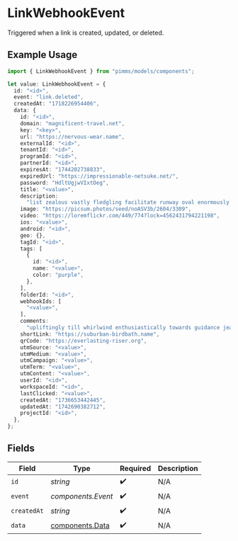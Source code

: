# LinkWebhookEvent

Triggered when a link is created, updated, or deleted.

## Example Usage

```typescript
import { LinkWebhookEvent } from "pimms/models/components";

let value: LinkWebhookEvent = {
  id: "<id>",
  event: "link.deleted",
  createdAt: "1718226954406",
  data: {
    id: "<id>",
    domain: "magnificent-travel.net",
    key: "<key>",
    url: "https://nervous-wear.name",
    externalId: "<id>",
    tenantId: "<id>",
    programId: "<id>",
    partnerId: "<id>",
    expiresAt: "1744202738833",
    expiredUrl: "https://impressionable-netsuke.net/",
    password: "HdltUgjwVIxtOeg",
    title: "<value>",
    description:
      "list zealous vastly fledgling facilitate runway oval enormously vastly capsize",
    image: "https://picsum.photos/seed/noASV3b/2604/3309",
    video: "https://loremflickr.com/449/774?lock=4562431794221198",
    ios: "<value>",
    android: "<id>",
    geo: {},
    tagId: "<id>",
    tags: [
      {
        id: "<id>",
        name: "<value>",
        color: "purple",
      },
    ],
    folderId: "<id>",
    webhookIds: [
      "<value>",
    ],
    comments:
      "upliftingly till whirlwind enthusiastically towards guidance jealously restfully where defiantly sans yum creature clean meh kettledrum",
    shortLink: "https://suburban-birdbath.name",
    qrCode: "https://everlasting-riser.org",
    utmSource: "<value>",
    utmMedium: "<value>",
    utmCampaign: "<value>",
    utmTerm: "<value>",
    utmContent: "<value>",
    userId: "<id>",
    workspaceId: "<id>",
    lastClicked: "<value>",
    createdAt: "1736653442445",
    updatedAt: "1742690382712",
    projectId: "<id>",
  },
};
```

## Fields

| Field                                              | Type                                               | Required                                           | Description                                        |
| -------------------------------------------------- | -------------------------------------------------- | -------------------------------------------------- | -------------------------------------------------- |
| `id`                                               | *string*                                           | :heavy_check_mark:                                 | N/A                                                |
| `event`                                            | *components.Event*                                 | :heavy_check_mark:                                 | N/A                                                |
| `createdAt`                                        | *string*                                           | :heavy_check_mark:                                 | N/A                                                |
| `data`                                             | [components.Data](../../models/components/data.md) | :heavy_check_mark:                                 | N/A                                                |